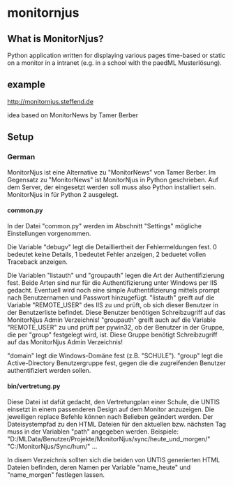 # monitornjus
## What is MonitorNjus?
Python application written for displaying various pages time-based or static on a monitor in a intranet (e.g. in a school with the paedML Musterlösung).

## example
http://monitornjus.steffend.de

idea based on MonitorNews by Tamer Berber

## Setup
### German
MonitorNjus ist eine Alternative zu "MonitorNews" von Tamer Berber. Im Gegensatz zu "MonitorNews" ist MonitorNjus in Python geschrieben. Auf dem Server, der eingesetzt werden soll muss also Python installiert sein. MonitorNjus in für Python 2 ausgelegt.

#### common.py
In der Datei "common.py" werden im Abschnitt "Settings" mögliche Einstellungen vorgenommen.

Die Variable "debugv" legt die De­tail­liert­heit der Fehlermeldungen fest. 0 bedeutet keine Details, 1 bedeutet Fehler anzeigen, 2 beduetet vollen Traceback anzeigen.

Die Variablen "listauth" und "groupauth" legen die Art der Authentifizierung fest. Beide Arten sind nur für die Authentifizierung unter Windows per IIS gedacht.
Eventuell wird noch eine simple Authentifizierung mittels prompt nach Benutzernamen und Passwort hinzugefügt.
"listauth" greift auf die Variable "REMOTE_USER" des IIS zu und prüft, ob sich dieser Benutzer in der Benutzerliste befindet.
Diese Benutzer benötigen Schreibzugriff auf das MonitorNjus Admin Verzeichnis!
"groupauth" greift auch auf die Variable "REMOTE_USER" zu und prüft per pywin32, ob der Benutzer in der Gruppe, die per "group" festgelegt wird, ist.
Diese Gruppe benötigt Schreibzugriff auf das MonitorNjus Admin Verzeichnis!

"domain" legt die Windows-Domäne fest (z.B. "SCHULE").
"group" legt die Active-Directory Benutzergruppe fest, gegen die die zugreifenden Benutzer authentifiziert werden sollen.

#### bin/vertretung.py
Diese Datei ist dafüt gedacht, den Vertretungplan einer Schule, die UNTIS einsetzt in einem passenderen Design auf dem Monitor anzuzeigen. Die jeweiligen replace Befehle können nach Belieben geändert werden.
Der Dateisystempfad zu den HTML Dateien für den aktuellen bzw. nächsten Tag muss in der Variablen "path" angegeben werden. 
Beispiele:
"D:/MLData/Benutzer/Projekte/MonitorNjus/sync/heute_und_morgen/"
"C:/MonitorNjus/Sync/hum/"
...

In disem Verzeichnis sollten sich die beiden von UNTIS generierten HTML Dateien befinden, deren Namen per Variable "name_heute" und "name_morgen" festlegen lassen.
